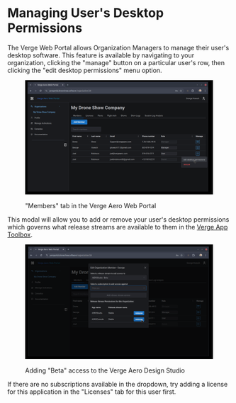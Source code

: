 # Managing User's Desktop Permissions

The Verge Web Portal allows Organization Managers to manage their user's desktop software. This feature is available by navigating to your organization, clicking the "manage" button on a particular user's row, then clicking the "edit desktop permissions" menu option.

<figure><img src="../../.gitbook/assets/image (15).png" alt=""><figcaption><p>"Members" tab in the Verge Aero Web Portal</p></figcaption></figure>

This modal will allow you to add or remove your user's desktop permissions which governs what release streams are available to them in the [Verge App Toolbox](../quickstart/).

<figure><img src="../../.gitbook/assets/image (2) (1) (1).png" alt=""><figcaption><p>Adding "Beta" access to the Verge Aero Design Studio</p></figcaption></figure>

If there are no subscriptions available in the dropdown, try adding a license for this application in the "Licenses" tab for this user first.
